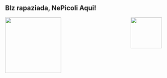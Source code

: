 
## Blz rapaziada,  NePicoli Aqui!

<div>
  <img  height="180em" src="https://github-readme-stats.vercel.app/api?username=NeiPicoli&show_icons=true&theme=chartreuse-         dark&include_all_commits=true&count_private=true"/>
  
  <img align="right" height="100em" src="https://github-readme-stats.vercel.app/api/top-langs/?username=NeiPicoli&layout=compact&langs_count=16&theme=chartreuse-dark"/>
</div>
